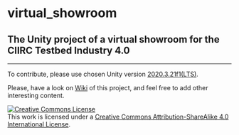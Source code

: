 # virtual_showroom
## The Unity project of a virtual showroom for the CIIRC Testbed Industry 4.0
---
To contribute, please use chosen Unity version [2020.3.21f1(LTS)](https://unity3d.com/unity/qa/lts-releases).

Please, have a look on [Wiki](https://github.com/kurilluk/virtual_shoowroom/wiki) of this project, and feel free to add other interesting content.

<a rel="license" href="http://creativecommons.org/licenses/by-sa/4.0/"><img alt="Creative Commons License" style="border-width:0" src="https://i.creativecommons.org/l/by-sa/4.0/88x31.png" /></a><br />This work is licensed under a <a rel="license" href="http://creativecommons.org/licenses/by-sa/4.0/">Creative Commons Attribution-ShareAlike 4.0 International License</a>.
